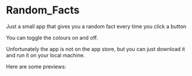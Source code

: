 # Random_Facts
Just a small app that gives you a random fact every time you click a button

You can toggle the colours on and off.

Unfortunately the app is not on the app store, but you can just download it and run it on your local machine.

Here are some previews:

